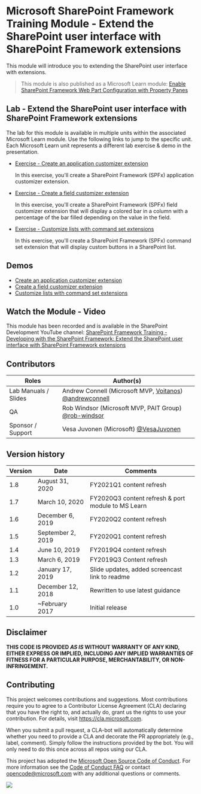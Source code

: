# Microsoft SharePoint Framework Training Module - Extend the SharePoint user interface with SharePoint Framework extensions

This module will introduce you to extending the SharePoint user interface with extensions.

> This module is also published as a Microsoft Learn module: [Enable SharePoint Framework Web Part Configuration with Property Panes](https://docs.microsoft.com/learn/modules/sharepoint-spfx-extensions)

## Lab - Extend the SharePoint user interface with SharePoint Framework extensions

The lab for this module is available in multiple units within the associated Microsoft Learn module. Use the following links to jump to the specific unit. Each Microsoft Learn unit represents a different lab exercise & demo in the presentation.

- [Exercise - Create an application customizer extension](https://docs.microsoft.com/learn/modules/sharepoint-spfx-extensions/3-exercise-application-customizer)

  In this exercise, you'll create a SharePoint Framework (SPFx) application customizer extension.

- [Exercise - Create a field customizer extension](https://docs.microsoft.com/learn/modules/sharepoint-spfx-extensions/5-exercise-field-customizer)

  In this exercise, you'll create a SharePoint Framework (SPFx) field customizer extension that will display a colored bar in a column with a percentage of the bar filled depending on the value in the field.

- [Exercise - Customize lists with command set extensions](https://docs.microsoft.com/learn/modules/sharepoint-spfx-extensions/7-exercise-command-set-customizer)

  In this exercise, you'll create a SharePoint Framework (SPFx) command set extension that will display custom buttons in a SharePoint list.

## Demos

- [Create an application customizer extension](./Demos/01-appcustomizer)
- [Create a field customizer extension](./Demos/02-fieldcustomizer)
- [Customize lists with command set extensions](./Demos/03-listviewcommandset)

## Watch the Module - Video

This module has been recorded and is available in the SharePoint Development YouTube channel: [SharePoint Framework Training - Developing with the SharePoint Framework: Extend the SharePoint user interface with SharePoint Framework extensions](https://www.youtube.com/watch?v=85DlxhbIK9I&list=PLR9nK3mnD-OV-RPXQ3Lco845qoEy7VJoc)

## Contributors

| Roles                | Author(s)                                                                                                      |
| -------------------- | -------------------------------------------------------------------------------------------------------------- |
| Lab Manuals / Slides | Andrew Connell (Microsoft MVP, [Voitanos](//github.com/voitanos)) [@andrewconnell](//github.com/andrewconnell) |
| QA                   | Rob Windsor (Microsoft MVP, PAIT Group) [@rob-windsor](//github.com/rob-windsor)                               |
| Sponsor / Support    | Vesa Juvonen (Microsoft) [@VesaJuvonen](//github.com/VesaJuvonen)                                              |

## Version history

| Version | Date              | Comments                                           |
| ------- | ----------------- | -------------------------------------------------- |
| 1.8     | August 31, 2020   | FY2021Q1 content refresh                           |
| 1.7     | March 10, 2020    | FY2020Q3 content refresh & port module to MS Learn |
| 1.6     | December 6, 2019  | FY2020Q2 content refresh                           |
| 1.5     | September 2, 2019 | FY2020Q1 content refresh                           |
| 1.4     | June 10, 2019     | FY2019Q4 content refresh                           |
| 1.3     | March 6, 2019     | FY2019Q3 Content refresh                           |
| 1.2     | January 17, 2019  | Slide updates, added screencast link to readme     |
| 1.1     | December 12, 2018 | Rewritten to use latest guidance                   |
| 1.0     | ~February 2017    | Initial release                                    |

## Disclaimer

**THIS CODE IS PROVIDED _AS IS_ WITHOUT WARRANTY OF ANY KIND, EITHER EXPRESS OR IMPLIED, INCLUDING ANY IMPLIED WARRANTIES OF FITNESS FOR A PARTICULAR PURPOSE, MERCHANTABILITY, OR NON-INFRINGEMENT.**

## Contributing

This project welcomes contributions and suggestions. Most contributions require you to agree to a
Contributor License Agreement (CLA) declaring that you have the right to, and actually do, grant us
the rights to use your contribution. For details, visit https://cla.microsoft.com.

When you submit a pull request, a CLA-bot will automatically determine whether you need to provide
a CLA and decorate the PR appropriately (e.g., label, comment). Simply follow the instructions
provided by the bot. You will only need to do this once across all repos using our CLA.

This project has adopted the [Microsoft Open Source Code of Conduct](https://opensource.microsoft.com/codeofconduct/).
For more information see the [Code of Conduct FAQ](https://opensource.microsoft.com/codeofconduct/faq/) or
contact [opencode@microsoft.com](mailto:opencode@microsoft.com) with any additional questions or comments.

<img src="https://telemetry.sharepointpnp.com/sp-dev-training-spfx-extensions" />
